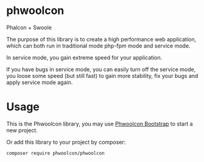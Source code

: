 # phwoolcon
Phalcon + Swoole

The purpose of this library is to create a high performance web application,
which can both run in traditional mode php-fpm mode and service mode.

In service mode, you gain extreme speed for your application.

If you have bugs in service mode, you can easily turn off the service mode, you loose some speed (but still fast) to gain more stability, fix your bugs and apply service mode again.

# Usage
This is the Phwoolcon library, you may use [Phwoolcon Bootstrap](https://github.com/phwoolcon/bootstrap) to start a new project.

Or add this library to your project by composer:

```
composer require phwoolcon/phwoolcon
```
